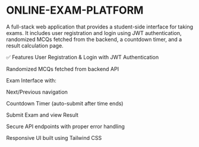 # ONLINE-EXAM-PLATFORM
A full-stack web application that provides a student-side interface for taking exams. It includes user registration and login using JWT authentication, randomized MCQs fetched from the backend, a countdown timer, and a result calculation page.
 


✅ Features
User Registration & Login with JWT Authentication

Randomized MCQs fetched from backend API

Exam Interface with:

Next/Previous navigation

Countdown Timer (auto-submit after time ends)

Submit Exam and view Result

Secure API endpoints with proper error handling

Responsive UI built using Tailwind CSS 
